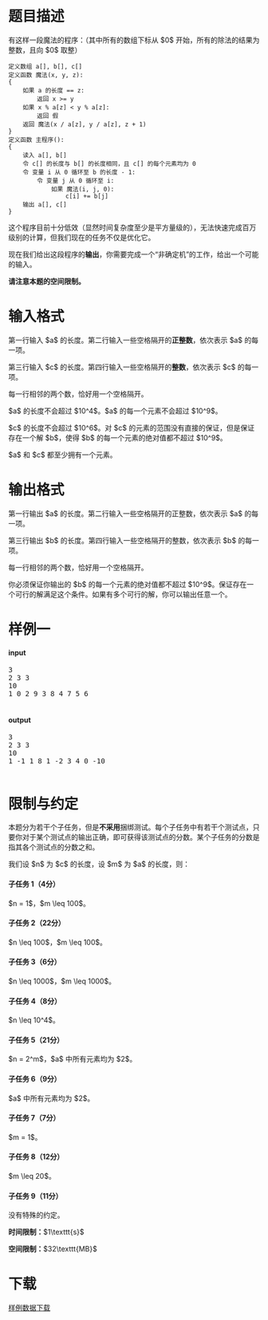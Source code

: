 # 题目描述

<p>有这样一段魔法的程序：（其中所有的数组下标从 $0$ 开始，所有的除法的结果为整数，且向 $0$ 取整）</p>
<pre><code>定义数组 a[], b[], c[]
定义函数 魔法(x, y, z):
{
    如果 a 的长度 == z:
        返回 x &gt;= y
    如果 x % a[z] &lt; y % a[z]:
        返回 假
    返回 魔法(x / a[z], y / a[z], z + 1)
}
定义函数 主程序():
{
    读入 a[], b[]
    令 c[] 的长度与 b[] 的长度相同，且 c[] 的每个元素均为 0
    令 变量 i 从 0 循环至 b 的长度 - 1:
        令 变量 j 从 0 循环至 i:
            如果 魔法(i, j, 0):
                c[i] += b[j]
    输出 a[], c[]
}</code></pre>
<p>这个程序目前十分低效（显然时间复杂度至少是平方量级的），无法快速完成百万级别的计算，但我们现在的任务不仅是优化它。</p>
<p>现在我们给出这段程序的<strong>输出</strong>，你需要完成一个“非确定机”的工作，给出一个可能的输入。</p>
<p><strong>请注意本题的空间限制。</strong></p>

# 输入格式


<p>第一行输入 $a$ 的长度。第二行输入一些空格隔开的<strong>正整数</strong>，依次表示 $a$ 的每一项。</p>
<p>第三行输入 $c$ 的长度。第四行输入一些空格隔开的<strong>整数</strong>，依次表示 $c$ 的每一项。</p>
<p>每一行相邻的两个数，恰好用一个空格隔开。</p>
<p>$a$ 的长度不会超过 $10^4$。$a$ 的每一个元素不会超过 $10^9$。</p>
<p>$c$ 的长度不会超过 $10^6$。对 $c$ 的元素的范围没有直接的保证，但是保证存在一个解 $b$，使得 $b$ 的每一个元素的绝对值都不超过 $10^9$。</p>
<p>$a$ 和 $c$ 都至少拥有一个元素。</p>

# 输出格式


<p>第一行输出 $a$ 的长度。第二行输入一些空格隔开的正整数，依次表示 $a$ 的每一项。</p>
<p>第三行输出 $b$ 的长度。第四行输入一些空格隔开的整数，依次表示 $b$ 的每一项。</p>
<p>每一行相邻的两个数，恰好用一个空格隔开。</p>
<p>你必须保证你输出的 $b$ 的每一个元素的绝对值都不超过 $10^9$。保证存在一个可行的解满足这个条件。如果有多个可行的解，你可以输出任意一个。</p>

# 样例一


<h4>input</h4>
<pre>3
2 3 3
10
1 0 2 9 3 8 4 7 5 6

</pre>

<h4>output</h4>
<pre>3
2 3 3
10
1 -1 1 8 1 -2 3 4 0 -10

</pre>


# 限制与约定


<p>本题分为若干个子任务，但是<strong>不采用</strong>捆绑测试。每个子任务中有若干个测试点，只要你对于某个测试点的输出正确，即可获得该测试点的分数。某个子任务的分数是指其各个测试点的分数之和。</p>
<p>我们设 $n$ 为 $c$ 的长度，设 $m$ 为 $a$ 的长度，则：</p>
<h4>子任务 1（4分）</h4>
<p>$n = 1$，$m \leq 100$。</p>
<h4>子任务 2（22分）</h4>
<p>$n \leq 100$，$m \leq 100$。</p>
<h4>子任务 3（6分）</h4>
<p>$n \leq 1000$，$m \leq 1000$。</p>
<h4>子任务 4（8分）</h4>
<p>$n \leq 10^4$。</p>
<h4>子任务 5（21分）</h4>
<p>$n = 2^m$，$a$ 中所有元素均为 $2$。</p>
<h4>子任务 6（9分）</h4>
<p>$a$ 中所有元素均为 $2$。</p>
<h4>子任务 7（7分）</h4>
<p>$m = 1$。</p>
<h4>子任务 8（12分）</h4>
<p>$m \leq 20$。</p>
<h4>子任务 9（11分）</h4>
<p>没有特殊的约定。</p>
<p><strong>时间限制：</strong>$1\texttt{s}$</p>
<p><strong>空间限制：</strong>$32\texttt{MB}$</p>

# 下载


<p><a href="/download.php?type=problem&amp;id=267">样例数据下载</a></p>
